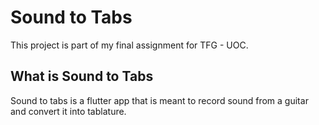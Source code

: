 # Sound to Tabs

This project is part of my final assignment for TFG - UOC.

## What is Sound to Tabs

Sound to tabs is a flutter app that is meant to record sound from a guitar and convert it into tablature.

